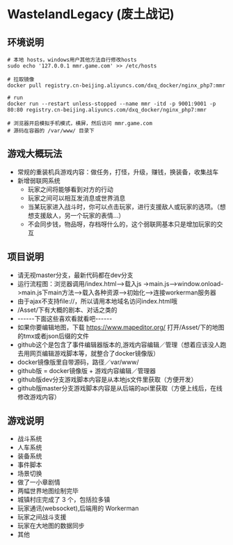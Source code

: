WastelandLegacy (废土战记)
======

## 环境说明
```shell
# 本地 hosts，windows用户其他方法自行修改hosts
sudo echo '127.0.0.1 mmr.game.com' >> /etc/hosts 

# 拉取镜像
docker pull registry.cn-beijing.aliyuncs.com/dxq_docker/nginx_php7:mmr

# run
docker run --restart unless-stopped --name mmr -itd -p 9001:9001 -p 80:80 registry.cn-beijing.aliyuncs.com/dxq_docker/nginx_php7:mmr

# 浏览器开启模拟手机模式，横屏，然后访问 mmr.game.com
# 源码在容器的 /var/www/ 目录下
```

## 游戏大概玩法
* 常规的重装机兵游戏内容：做任务，打怪，升级，赚钱，换装备，收集战车
* 新增弱联网系统
    * 玩家之间将能够看到对方的行动
    * 玩家之间可以相互发消息或世界消息
    * 当某玩家进入战斗时，你可以点击玩家，进行支援敌人或玩家的选项。（想想支援敌人，另一个玩家的表情...）
    * 不会同步钱，物品呀，存档呀什么的，这个弱联网基本只是增加玩家的交互

## 项目说明
* 请无视master分支，最新代码都在dev分支
* 运行流程图：浏览器调用/index.html-->载入js ->main.js-->window.onload->main.js下main方法-->载入各种资源-->初始化-->连接workerman服务器
* 由于ajax不支持file://，所以请用本地域名访问index.html哦
* /Asset/下有大概的剧本、对话之类的
* ------下面这些喜欢看就看吧------
* 如果你要编辑地图，下载 https://www.mapeditor.org/ 打开/Asset/下的地图的tmx或者json后缀的文件
* github这个是包含了事件编辑器版本的,游戏内容编辑／管理（想着应该没人跑去用网页编辑游戏脚本等，就整合了docker镜像版）
* docker镜像版里自带源码，路径／var/www/
* github版 = docker镜像版 + 游戏内容编辑／管理器
* github版dev分支游戏脚本内容是从本地js文件里获取（方便开发）
* github版master分支游戏脚本内容是从后端的api里获取（方便上线后，在线修改游戏内容）

## 游戏说明

* 战斗系统
* 人车系统
* 装备系统
* 事件脚本
* 场景切换
* 做了一小章剧情
* 两幅世界地图绘制完毕
* 城镇村庄完成了 3 个，包括拉多镇
* 玩家通讯(websocket),后端用的 Workerman
* 玩家之间战斗支援
* 玩家在大地图的数据同步
* 其他

